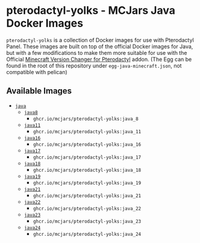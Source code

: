 # pterodactyl-yolks - MCJars Java Docker Images

`pterodactyl-yolks` is a collection of Docker images for use with Pterodactyl Panel. These images are built on top of the official Docker images for Java, but with a few modifications to make them more suitable for use with the Official [Minecraft Version Changer for Pterodactyl](https://www.sourcexchange.net/products/version-changer) addon. (The Egg can be found in the root of this repository under `egg-java-minecraft.json`, not compatible with pelican)

## Available Images

* [`java`](https://github.com/mcjars/pterodactyl-yolks/tree/main/java)
  * [`java8`](https://github.com/mcjars/pterodactyl-yolks/tree/main/java/8)
    * `ghcr.io/mcjars/pterodactyl-yolks:java_8`
  * [`java11`](https://github.com/mcjars/pterodactyl-yolks/tree/main/java/11)
    * `ghcr.io/mcjars/pterodactyl-yolks:java_11`
  * [`java16`](https://github.com/mcjars/pterodactyl-yolks/tree/main/java/16)
    * `ghcr.io/mcjars/pterodactyl-yolks:java_16`
  * [`java17`](https://github.com/mcjars/pterodactyl-yolks/tree/main/java/17)
    * `ghcr.io/mcjars/pterodactyl-yolks:java_17`
  * [`java18`](https://github.com/mcjars/pterodactyl-yolks/tree/main/java/18)
    * `ghcr.io/mcjars/pterodactyl-yolks:java_18`
  * [`java19`](https://github.com/mcjars/pterodactyl-yolks/tree/main/java/19)
    * `ghcr.io/mcjars/pterodactyl-yolks:java_19`
  * [`java21`](https://github.com/mcjars/pterodactyl-yolks/tree/main/java/21)
    * `ghcr.io/mcjars/pterodactyl-yolks:java_21`
  * [`java22`](https://github.com/mcjars/pterodactyl-yolks/tree/main/java/22)
    * `ghcr.io/mcjars/pterodactyl-yolks:java_22`
  * [`java23`](https://github.com/mcjars/pterodactyl-yolks/tree/main/java/23)
    * `ghcr.io/mcjars/pterodactyl-yolks:java_23`
  * [`java24`](https://github.com/mcjars/pterodactyl-yolks/tree/main/java/24)
    * `ghcr.io/mcjars/pterodactyl-yolks:java_24`
